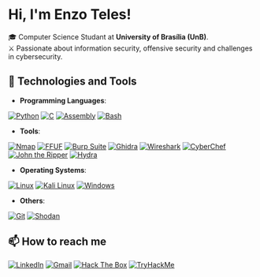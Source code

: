 # Hi, I'm Enzo Teles!

🎓 Computer Science Studant at **University of Brasília (UnB)**.  
⚔️ Passionate about information security, offensive security and challenges in cybersecurity.

## 🔧 Technologies and Tools

- **Programming Languages**:
  
[![Python](https://img.shields.io/badge/Python-3776AB?style=for-the-badge&logo=python&logoColor=white)](https://www.python.org/)
[![C](https://img.shields.io/badge/C-00599C?style=for-the-badge&logo=c&logoColor=white)](https://en.wikipedia.org/wiki/C_(programming_language))
[![Assembly](https://img.shields.io/badge/Assembly-525252?style=for-the-badge&logo=assembler&logoColor=white)](https://en.wikipedia.org/wiki/Assembly_language)
[![Bash](https://img.shields.io/badge/Bash-4EAA25?style=for-the-badge&logo=gnu-bash&logoColor=white)](https://www.gnu.org/software/bash/)

- **Tools**:

[![Nmap](https://img.shields.io/badge/Nmap-4682B4?style=for-the-badge&logo=nmap&logoColor=white)](https://nmap.org/)
[![FFUF](https://img.shields.io/badge/FFUF-FF4500?style=for-the-badge&logo=firefox&logoColor=white)](https://github.com/ffuf/ffuf)
[![Burp Suite](https://img.shields.io/badge/Burp_Suite-FF7A00?style=for-the-badge&logo=burp-suite&logoColor=white)](https://portswigger.net/burp)
[![Ghidra](https://img.shields.io/badge/Ghidra-FF0000?style=for-the-badge&logo=ghidra&logoColor=white)](https://ghidra-sre.org/)
[![Wireshark](https://img.shields.io/badge/Wireshark-1679A7?style=for-the-badge&logo=wireshark&logoColor=white)](https://www.wireshark.org/)
[![CyberChef](https://img.shields.io/badge/CyberChef-20A53A?style=for-the-badge&logo=codechef&logoColor=white)](https://gchq.github.io/CyberChef/)
[![John the Ripper](https://img.shields.io/badge/John_the_Ripper-000000?style=for-the-badge&logo=lock&logoColor=white)](https://www.openwall.com/john/)
[![Hydra](https://img.shields.io/badge/Hydra-008000?style=for-the-badge&logo=python&logoColor=white)](https://github.com/vanhauser-thc/thc-hydra)
   
- **Operating Systems**:

[![Linux](https://img.shields.io/badge/Linux-FCC624?style=for-the-badge&logo=linux&logoColor=black)](https://www.linux.org/)
[![Kali Linux](https://img.shields.io/badge/Kali_Linux-557C94?style=for-the-badge&logo=kalilinux&logoColor=white)](https://www.kali.org/)
[![Windows](https://img.shields.io/badge/Windows-0078D6?style=for-the-badge&logo=windows&logoColor=white)](https://www.microsoft.com/en-us/windows)
  
- **Others**:

[![Git](https://img.shields.io/badge/Git-F05032?style=for-the-badge&logo=git&logoColor=white)](https://git-scm.com/)
[![Shodan](https://img.shields.io/badge/Shodan-211F27?style=for-the-badge&logo=shodan&logoColor=red)](https://www.shodan.io/)

## 📫 How to reach me

[![LinkedIn](https://img.shields.io/badge/LinkedIn-0A66C2?style=for-the-badge&logo=linkedin&logoColor=white)](https://www.linkedin.com/in/enzo-teles)
[![Gmail](https://img.shields.io/badge/Gmail-EA4335?style=for-the-badge&logo=gmail&logoColor=white)](mailto:cybersec.teles@gmail.com)
[![Hack The Box](https://img.shields.io/badge/Hack_The_Box-9FEF00?style=for-the-badge&logo=hack-the-box&logoColor=black)](https://ctf.hackthebox.com/user/profile/522742)
[![TryHackMe](https://img.shields.io/badge/TryHackMe-212C42?style=for-the-badge&logo=tryhackme&logoColor=white)](https://tryhackme.com/r/p/S3r4ph1el)
